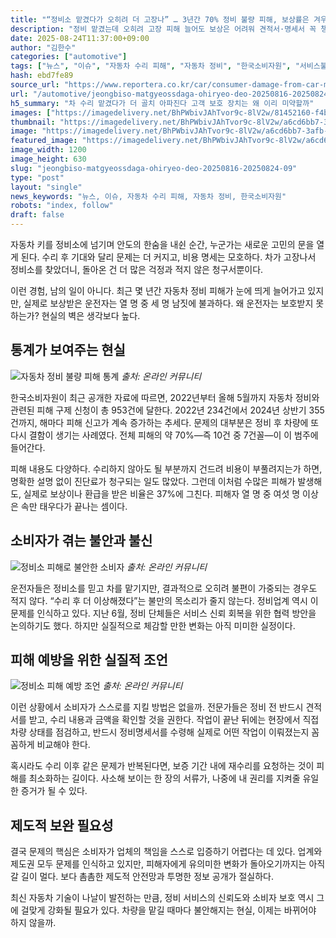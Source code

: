 ```yaml
---
title: "“정비소 맡겼다가 오히려 더 고장나” … 3년간 70% 정비 불량 피해, 보상률은 겨우 36%"
description: "정비 맡겼는데 오히려 고장 피해 늘어도 보상은 어려워 견적서·명세서 꼭 챙겨야 ..."
date: 2025-08-24T11:37:00+09:00
author: "김한수"
categories: ["automotive"]
tags: ["뉴스", "이슈", "자동차 수리 피해", "자동차 정비", "한국소비자원", "서비스불신시대", "차량관리주권"]
hash: ebd7fe89
source_url: "https://www.reportera.co.kr/car/consumer-damage-from-car-maintenance/"
url: "/automotive/jeongbiso-matgyeossdaga-ohiryeo-deo-20250816-20250824-09/"
h5_summary: "차 수리 맡겼다가 더 골치 아파진다 고객 보호 장치는 왜 이리 미약할까"
images: ["https://imagedelivery.net/BhPWbivJAhTvor9c-8lV2w/81452160-f4bd-4141-2024-f426b4d29c00/public", "https://imagedelivery.net/BhPWbivJAhTvor9c-8lV2w/a6cd6bb7-3afb-4602-4f68-2b5f68099300/public", "https://imagedelivery.net/BhPWbivJAhTvor9c-8lV2w/dd4543fc-461a-4241-ad7f-16fc68765e00/public", "https://imagedelivery.net/BhPWbivJAhTvor9c-8lV2w/77dfba2c-90ab-45ec-cbab-06923ff07200/public"]
thumbnail: "https://imagedelivery.net/BhPWbivJAhTvor9c-8lV2w/a6cd6bb7-3afb-4602-4f68-2b5f68099300/public"
image: "https://imagedelivery.net/BhPWbivJAhTvor9c-8lV2w/a6cd6bb7-3afb-4602-4f68-2b5f68099300/public"
featured_image: "https://imagedelivery.net/BhPWbivJAhTvor9c-8lV2w/a6cd6bb7-3afb-4602-4f68-2b5f68099300/public"
image_width: 1200
image_height: 630
slug: "jeongbiso-matgyeossdaga-ohiryeo-deo-20250816-20250824-09"
type: "post"
layout: "single"
news_keywords: "뉴스, 이슈, 자동차 수리 피해, 자동차 정비, 한국소비자원"
robots: "index, follow"
draft: false
---
```


자동차 키를 정비소에 넘기며 안도의 한숨을 내쉰 순간, 누군가는 새로운 고민의 문을 열게 된다. 수리 후 기대와 달리 문제는 더 커지고, 비용 명세는 모호하다. 차가 고장나서 정비소를 찾았더니, 돌아온 건 더 많은 걱정과 적지 않은 청구서뿐이다.

이런 경험, 남의 일이 아니다. 최근 몇 년간 자동차 정비 피해가 눈에 띄게 늘어가고 있지만, 실제로 보상받은 운전자는 열 명 중 세 명 남짓에 불과하다. 왜 운전자는 보호받지 못하는가? 현실의 벽은 생각보다 높다.

## 통계가 보여주는 현실

![자동차 정비 불량 피해 통계](https://imagedelivery.net/BhPWbivJAhTvor9c-8lV2w/77dfba2c-90ab-45ec-cbab-06923ff07200/public)
*출처: 온라인 커뮤니티*


한국소비자원이 최근 공개한 자료에 따르면, 2022년부터 올해 5월까지 자동차 정비와 관련된 피해 구제 신청이 총 953건에 달한다. 2022년 234건에서 2024년 상반기 355건까지, 해마다 피해 신고가 계속 증가하는 추세다. 문제의 대부분은 정비 후 차량에 또다시 결함이 생기는 사례였다. 전체 피해의 약 70%—즉 10건 중 7건꼴—이 이 범주에 들어간다.

피해 내용도 다양하다. 수리하지 않아도 될 부분까지 건드려 비용이 부풀려지는가 하면, 명확한 설명 없이 진단료가 청구되는 일도 많았다. 그런데 이처럼 수많은 피해가 발생해도, 실제로 보상이나 환급을 받은 비율은 37%에 그친다. 피해자 열 명 중 여섯 명 이상은 속만 태우다가 끝나는 셈이다.

## 소비자가 겪는 불안과 불신

![정비소 피해로 불안한 소비자](https://imagedelivery.net/BhPWbivJAhTvor9c-8lV2w/81452160-f4bd-4141-2024-f426b4d29c00/public)
*출처: 온라인 커뮤니티*


운전자들은 정비소를 믿고 차를 맡기지만, 결과적으로 오히려 불편이 가중되는 경우도 적지 않다. “수리 후 더 이상해졌다”는 불만의 목소리가 줄지 않는다. 정비업계 역시 이 문제를 인식하고 있다. 지난 6월, 정비 단체들은 서비스 신뢰 회복을 위한 협력 방안을 논의하기도 했다. 하지만 실질적으로 체감할 만한 변화는 아직 미미한 실정이다.

## 피해 예방을 위한 실질적 조언

![정비소 피해 예방 조언](https://imagedelivery.net/BhPWbivJAhTvor9c-8lV2w/dd4543fc-461a-4241-ad7f-16fc68765e00/public)
*출처: 온라인 커뮤니티*


이런 상황에서 소비자가 스스로를 지킬 방법은 없을까. 전문가들은 정비 전 반드시 견적서를 받고, 수리 내용과 금액을 확인할 것을 권한다. 작업이 끝난 뒤에는 현장에서 직접 차량 상태를 점검하고, 반드시 정비명세서를 수령해 실제로 어떤 작업이 이뤄졌는지 꼼꼼하게 비교해야 한다.

혹시라도 수리 이후 같은 문제가 반복된다면, 보증 기간 내에 재수리를 요청하는 것이 피해를 최소화하는 길이다. 사소해 보이는 한 장의 서류가, 나중에 내 권리를 지켜줄 유일한 증거가 될 수 있다.

## 제도적 보완 필요성

결국 문제의 핵심은 소비자가 업체의 책임을 스스로 입증하기 어렵다는 데 있다. 업계와 제도권 모두 문제를 인식하고 있지만, 피해자에게 유의미한 변화가 돌아오기까지는 아직 갈 길이 멀다. 보다 촘촘한 제도적 안전망과 투명한 정보 공개가 절실하다. 

최신 자동차 기술이 나날이 발전하는 만큼, 정비 서비스의 신뢰도와 소비자 보호 역시 그에 걸맞게 강화될 필요가 있다. 차량을 맡길 때마다 불안해지는 현실, 이제는 바뀌어야 하지 않을까.
